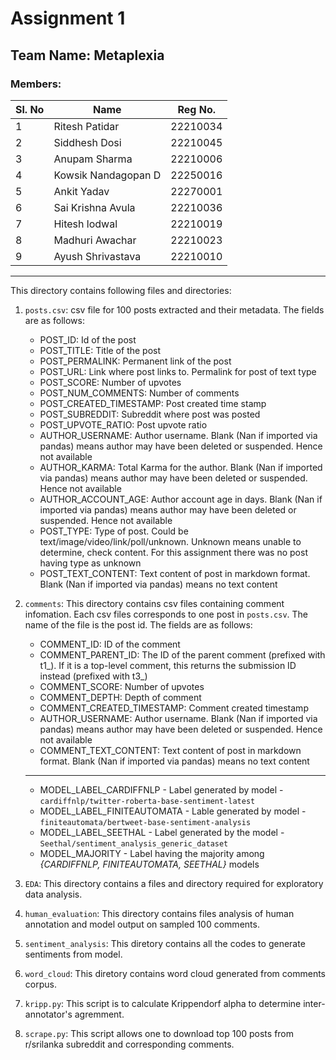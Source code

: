 # Assignment 1

## Team Name: Metaplexia
### Members: 


| Sl. No | Name                | Reg No.  |
|--------|---------------------|----------|
| 1      | Ritesh Patidar      | 22210034 |
| 2      | Siddhesh Dosi       | 22210045 |
| 3      | Anupam Sharma       | 22210006 |
| 4      | Kowsik Nandagopan D | 22250016 |
| 5      | Ankit Yadav         | 22270001 |
| 6      | Sai Krishna Avula   | 22210036 |
| 7      | Hitesh lodwal       | 22210019 |
| 8      | Madhuri Awachar     | 22210023 |
| 9      | Ayush Shrivastava   | 22210010 |

* * *

This directory contains following files and directories:

1. `posts.csv`: csv file for 100 posts extracted and their metadata. The fields are as follows:

	* POST_ID: Id of the post
	* POST_TITLE: Title of the post
	* POST_PERMALINK: Permanent link of the post
    * POST_URL: Link where post links to. Permalink for post of text type
	* POST_SCORE: Number of upvotes
    * POST_NUM_COMMENTS: Number of comments
    * POST_CREATED_TIMESTAMP: Post created time stamp
    * POST_SUBREDDIT: Subreddit where post was posted
    * POST_UPVOTE_RATIO: Post upvote ratio
    * AUTHOR_USERNAME: Author username. Blank (Nan if imported via pandas) means author may have been deleted or suspended. Hence not available
    * AUTHOR_KARMA: Total Karma for the author. Blank (Nan if imported via pandas) means author may have been deleted or suspended. Hence not available
    * AUTHOR_ACCOUNT_AGE: Author account age in days. Blank (Nan if imported via pandas) means author may have been deleted or suspended. Hence not available
    * POST_TYPE: Type of post. Could be text/image/video/link/poll/unknown. Unknown means unable to determine, check content. For this assignment there was no post having type as unknown
    * POST_TEXT_CONTENT: Text content of post in markdown format. Blank (Nan if imported via pandas) means no text content

2. `comments`: This directory contains csv files containing comment infomation. Each csv files corresponds to one post in `posts.csv`. The name of the file is the post id. The fields are as follows:

	* COMMENT_ID: ID of the comment
	* COMMENT_PARENT_ID: The ID of the parent comment (prefixed with t1_). If it is a top-level comment, this returns the submission ID instead (prefixed with t3_)
    * COMMENT_SCORE: Number of upvotes
    * COMMENT_DEPTH: Depth of comment
    * COMMENT_CREATED_TIMESTAMP: Comment created timestamp
    * AUTHOR_USERNAME: Author username. Blank (Nan if imported via pandas) means author may have been deleted or suspended. Hence not available
    * COMMENT_TEXT_CONTENT: Text content of post in markdown format. Blank (Nan if imported via pandas) means no text content
    -------------------------
    * MODEL_LABEL_CARDIFFNLP - Label generated by model - `cardiffnlp/twitter-roberta-base-sentiment-latest`
    * MODEL_LABEL_FINITEAUTOMATA - Lable generated by model - `finiteautomata/bertweet-base-sentiment-analysis`
    * MODEL_LABEL_SEETHAL - Label generated by the model - `Seethal/sentiment_analysis_generic_dataset`
    * MODEL_MAJORITY - Label having the majority among _{CARDIFFNLP, FINITEAUTOMATA, SEETHAL}_ models

3. `EDA`: This directory contains a files and directory required for exploratory data analysis. 

4. `human_evaluation`: This directory contains files analysis of human annotation and model output on sampled 100 comments.

5. `sentiment_analysis`: This diretory contains all the codes to generate sentiments from model.

6. `word_cloud`: This diretory contains word cloud generated from comments corpus.

7. `kripp.py`: This script is to calculate Krippendorf alpha to determine inter-annotator's  agremment.

8. `scrape.py`: This script allows one to download top 100 posts from r/srilanka subreddit and corresponding comments.